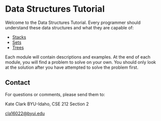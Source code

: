 # Data Structures Tutorial
Welcome to the Data Structures Tutorial. Every programmer should understand these data structures and what they are capable of:

* [Stacks](https://github.com/katereclark/data_structures_tutorial/edit/main/stacks.md)
* [Sets](https://github.com/katereclark/data_structures_tutorial/edit/main/sets.md)
* [Trees](https://github.com/katereclark/data_structures_tutorial/edit/main/trees.md)

Each module will contain descriptions and examples. At the end of each module, you will find a problem to solve on your own. You should only look at the solution after you have attempted to solve the problem first.

## Contact
For questions or comments, please send them to:

Kate Clark
BYU-Idaho, CSE 212 Section 2

[cla16022@byui.edu](cla16022@byui.edu)
